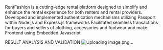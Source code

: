 RentFashion is a cutting-edge rental platform designed to simplify and enhance the rental experience for both renters
and rental providers.
Developed and implemented authentication mechanisms utilizing Passport within Node.js and Express.js frameworks Facilitated
seamless transactions for buyers and sellers of clothing, accessories and footwear and make Frontend using
Embedded Javascript

RESULT ANALYSIS AND VALIDATION
![Uploading image.png…]()
